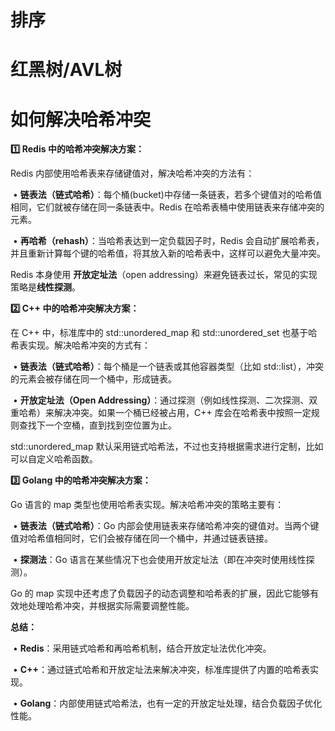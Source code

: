 # 排序





# 红黑树/AVL树





# 如何解决哈希冲突

**1️⃣ Redis 中的哈希冲突解决方案：**

Redis 内部使用哈希表来存储键值对，解决哈希冲突的方法有：

​	•	**链表法（链式哈希）**：每个桶(bucket)中存储一条链表，若多个键值对的哈希值相同，它们就被存储在同一条链表中。Redis 在哈希表桶中使用链表来存储冲突的元素。

​	•	**再哈希（rehash）**：当哈希表达到一定负载因子时，Redis 会自动扩展哈希表，并且重新计算每个键的哈希值，将其放入新的哈希表中，这样可以避免大量冲突。

Redis 本身使用 **开放定址法**（open addressing）来避免链表过长，常见的实现策略是**线性探测**。



**2️⃣ C++ 中的哈希冲突解决方案：**

在 C++ 中，标准库中的 std::unordered_map 和 std::unordered_set 也基于哈希表实现。解决哈希冲突的方式有：

​	•	**链表法（链式哈希）**：每个桶是一个链表或其他容器类型（比如 std::list），冲突的元素会被存储在同一个桶中，形成链表。

​	•	**开放定址法（Open Addressing）**：通过探测（例如线性探测、二次探测、双重哈希）来解决冲突。如果一个桶已经被占用，C++ 库会在哈希表中按照一定规则查找下一个空桶，直到找到空位置为止。

std::unordered_map 默认采用链式哈希法，不过也支持根据需求进行定制，比如可以自定义哈希函数。



**3️⃣ Golang 中的哈希冲突解决方案：**

Go 语言的 map 类型也使用哈希表实现。解决哈希冲突的策略主要有：

​	•	**链表法（链式哈希）**：Go 内部会使用链表来存储哈希冲突的键值对。当两个键值对哈希值相同时，它们会被存储在同一个桶中，并通过链表链接。

​	•	**探测法**：Go 语言在某些情况下也会使用开放定址法（即在冲突时使用线性探测）。

Go 的 map 实现中还考虑了负载因子的动态调整和哈希表的扩展，因此它能够有效地处理哈希冲突，并根据实际需要调整性能。



**总结：**

​	•	**Redis**：采用链式哈希和再哈希机制，结合开放定址法优化冲突。

​	•	**C++**：通过链式哈希和开放定址法来解决冲突，标准库提供了内置的哈希表实现。

​	•	**Golang**：内部使用链式哈希法，也有一定的开放定址处理，结合负载因子优化性能。
